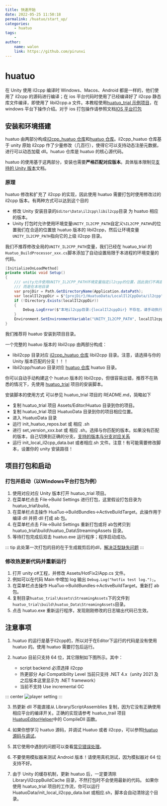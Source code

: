 ```yaml
---
title: 快速开始
date: 2022-05-25 11:50:18
permalink: /huatuo/start_up/
categories:
    - huatuo
tags:
    -
author:
    name: walon
    link: https://github.com/pirunxi
---
```


# huatuo

在 Unity 使用 il2cpp 编译时 Windows、Macos、Android 都是一样的，他们使用了 il2cpp 的源码进行编译；在 ios 平台代码时使用了已经编译好了 il2cpp 静态库文件编译，即使用了 libil2cpp.a 文件。本教程使用[huatuo_trial 示例项目](https://github.com/focus-creative-games/huatuo_trial)，在 windows 平台下操作介绍。对于 ios 打包操作请参照文档[IOS 平台打包](/huatuo/ios/)

## 安装和环境搭建

huatuo 由两部分构成[il2cpp_huatuo 仓库](https://github.com/pirunxi/il2cpp_huatuo)和[huatuo 仓库](https://github.com/focus-creative-games/huatuo)。il2cpp_huatuo 仓库基于 unity 原始 il2cpp 作了少量修改（几百行），使得它可以支持动态注册元数据，进行可以动态加载 dll。huatuo 仓库是 huatuo 的核心源代码。

huatuo 的使用基于这两部分，安装也需要**严格匹配对应版本**。具体版本限制见[支持的 Unity 版本](/huatuo/support_versions/)文档。

### 原理

huatuo 修改和扩充了 il2cpp 的实现，因此使用 huatuo 需要打包时使用修改过的 il2cpp 版本。有两种方式可以达到这个目的

- 修改 Unity 安装目录的`Editor\Data\il2cpp\libil2cpp`目录 为 huatuo 相应的版本。
- Unity 打包时允许使用环境变量`UNITY_IL2CPP_PATH`自定义`%IL2CPP_PATH%`的位置我们在合适的位置放 huatuo 版本的 libil2cpp，然后让环境变量`UNITY_IL2CPP_PATH`指向它的上级 il2cpp 目录。
    
我们不推荐修改全局的`UNITY_IL2CPP_PATH`变量，我们已经在 huatuo_trial 的`Huatuo_BuildProcessor_xxx.cs`脚本添加了自动设置局限于本进程的环境变量的代码。

```csharp
[InitializeOnLoadMethod]
private static void Setup()
{
    /// unity允许使用UNITY_IL2CPP_PATH环境变量指定il2cpp的位置，因此我们不再直接修改安装位置的il2cpp，
    /// 而是在本地目录
    var projDir = Path.GetDirectoryName(Application.dataPath);
    var localIl2cppDir = $"{projDir}/HuatuoData/LocalIl2CppData/il2cpp";
    if (!Directory.Exists(localIl2cppDir))
    {
        Debug.LogError($"本地il2cpp目录:{localIl2cppDir} 不存在，请手动执行 {projDir}/HuatuoData 目录下的 init_local_il2cpp_data.bat 或者 init_local_il2cpp_data.sh 文件");
    }
    Environment.SetEnvironmentVariable("UNITY_IL2CPP_PATH", localIl2cppDir);
}
```

我们推荐将 huatuo 安装到项目目录。

一个完整的 huatuo 版本的 libil2cpp 由两部分构成：

-   libil2cpp 目录对应 [il2cpp_huatuo 仓库](https://github.com/pirunxi/il2cpp_huatuo) libil2cpp 目录。注意，请选择与你的 Unity 版本匹配的分支！！！
-   libil2cpp/huatuo 目录对应 [huatuo 仓库](https://github.com/focus-creative-games/huatuo) huatuo 目录。

你可以自动手动构建这个 huatuo 版本的 libil2cpp，但很容易出错，推荐不在熟悉的情况下，先使用 [huatuo_trial](https://github.com/focus-creative-games/huatuo_trial)
项目的安装脚本。

安装脚本的使用方式 可以参见 huatuo_trial 项目的 README.md，简略如下

-   复制 huatuo_trial 项目 Assets/Editor/Huatuo 目录到你的项目。
-   复制 huatuo_trial 项目 HuatuoData 目录到你的项目相应位置。
-   进入 HuatuoData 目录
-   运行 init_huatuo_repos.bat 或 相应 .sh
-   进行 set_version_xxx.bat 或 相应 .sh。选择与你匹配的版本。如果没有匹配的版本，自己切换到正确的分支。[支持的版本与分支对应关系](/huatuo/support_versions/)
-   运行 init_local_il2cpp_data.bat 或者相应.sh 文件。注意！有可能需要修改脚本，设置你的 unity 安装路径！

## 项目打包和启动

### 打包并启动（以Windows平台打包为例）

1. 使用对应对应 Unity 版本打开 huatuo_trial 项目。
2. 在菜单栏点击 File->Build Settings 进行打包，这里假设打包目录为 huatuo_trial\build。
3. 在菜单栏点击操作 HuaTuo->BuildBundles->ActiveBuildTarget。此操作用于编译 dll 并把 dll 打成 ab 包。
4. 在菜单栏点击 File->Build Settings 重新打包或将 ab包拷贝到 huatuo_trial\build\huatuo_Data\StreamingAssets 目录。
5. 等待打包完成后双击 huatuo.exe 运行程序；程序启动成功。

::: tip
此处第一次打包的目的在于生成裁剪后的dll，[解决泛型缺失问题](/huatuo/performance/generic_limit/#基于补充元数据的泛型函数实例化技术-huatuo的专利技术)
:::

### 修改热更新代码并重新运行

1. 打开 unity c#工程，并修改 Assets/HotFix2/App.cs 文件。
2. 例如可以在代码 Main 中增加 log 输出 `Debug.Log("hotfix test log.");`。
3. 在菜单栏点击操作 HuaTuo->BuildBundles->ActiveBuildTarget。重新打 ab 包。
4. 复制目录`huatuo_trial\Assets\StreamingAssets`下的文件到`huatuo_trial\build\huatuo_Data\StreamingAssets`目录。
5. 点击 huatuo.exe 重新运行程序，发现刚刚修改的日志输出代码已生效。

## 注意事项

1. huatuo 的运行是基于il2cpp的，所以对于在Editor下运行的代码是没有使用 huatuo 的。使用 huatuo 需要打包后运行。

2. huatuo 目前只支持 64 位，其它限制如下图所示。其中：
    - script backend 必须选择 il2cpp
    - 热更部分 Api Compatibility Level 当前只支持 .NET 4.x（unity 2021 及之后版本这里显示为 .NET framework）
    - 当前不支持 Use incremental GC

::: center
![player setting](/img/huatuo/player-setting.png)
:::

3. 热更新 dll 不能直接从 Library/ScriptAssemblies 复制，因为它没有正确使用相应平台的编译开关。正确的实现请参考 huatuo_trail 项目 [HuatuoEditorHelper](https://github.com/focus-creative-games/huatuo_trial/blob/main/Assets/Editor/HuaTuo/HuatuoEditorHelper.cs)中的 CompileDll 函数。

4. 如果你想学习 huatuo 源码，并调试 Huatuo 或者 il2cpp，可以参照[Huatuo 源码与调试](/huatuo/source_inspect/)。

5. 其它使用中遇到的问题可以查看[常见错误处理](/huatuo/common_errors/)。

6. 不要使用模拟器来测试 Android 版本！请使用真机测试，因为模拟器对 64 位支持不好。

7. 由于 Unity 的缓存机制，更新 huatuo 后，一定要清除 Library\Il2cppBuildCache 目录，不然打包时不会使用最新的代码。
   如果你使用 huatuo_trial 项目的工作流，你可以运行 HuatuoData/init_local_il2cpp_data.bat 或相应.sh，脚本会自动清除这个目录。
